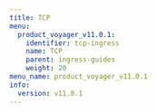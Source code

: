 ```yaml
---
title: TCP
menu:
  product_voyager_v11.0.1:
    identifier: tcp-ingress
    name: TCP
    parent: ingress-guides
    weight: 20
menu_name: product_voyager_v11.0.1
info:
  version: v11.0.1
---
```


